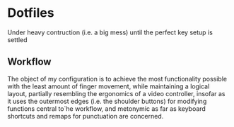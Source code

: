 # Dotfiles
Under heavy contruction (i.e. a big mess) until the perfect key setup is settled

## Workflow
The object of my configuration is to achieve the most functionality possible with the least amount of finger movement, while maintaining a logical layout, partially resembling the ergonomics of a video controller, insofar as it uses the outermost edges (i.e. the shoulder buttons) for modifying functions central to`he workflow, and metonymic as far as keyboard shortcuts and remaps for punctuation are concerned. 

